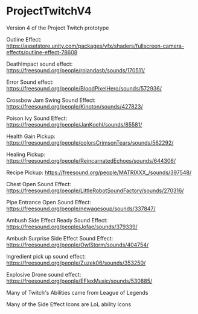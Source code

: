 # ProjectTwitchV4
Version 4 of the Project Twitch prototype


Outline Effect:  https://assetstore.unity.com/packages/vfx/shaders/fullscreen-camera-effects/outline-effect-78608

DeathImpact sound effect: https://freesound.org/people/rolandasb/sounds/170511/ 

Error Sound effect: https://freesound.org/people/BloodPixelHero/sounds/572936/ 

Crossbow Jam Swing Sound Effect: https://freesound.org/people/Kinoton/sounds/427823/ 

Poison Ivy Sound Effect: https://freesound.org/people/JanKoehl/sounds/85581/

Health Gain Pickup: https://freesound.org/people/colorsCrimsonTears/sounds/562292/

Healing Pickup: https://freesound.org/people/ReincarnatedEchoes/sounds/644306/ 

Recipe Pickup: https://freesound.org/people/MATRIXXX_/sounds/397548/ 

Chest Open Sound Effect: https://freesound.org/people/LittleRobotSoundFactory/sounds/270316/ 

Pipe Entrance Open Sound Effect: https://freesound.org/people/newagesoup/sounds/337847/ 

Ambush Side Effect Ready Sound Effect: https://freesound.org/people/Jofae/sounds/379339/

Ambush Surprise Side Effect Sound Effect: https://freesound.org/people/OwlStorm/sounds/404754/

Ingredient pick up sound effect: https://freesound.org/people/Zuzek06/sounds/353250/

Explosive Drone sound effect: https://freesound.org/people/EFlexMusic/sounds/530885/

Many of Twitch's Abilities came from League of Legends

Many of the Side Effect Icons are LoL ability Icons
